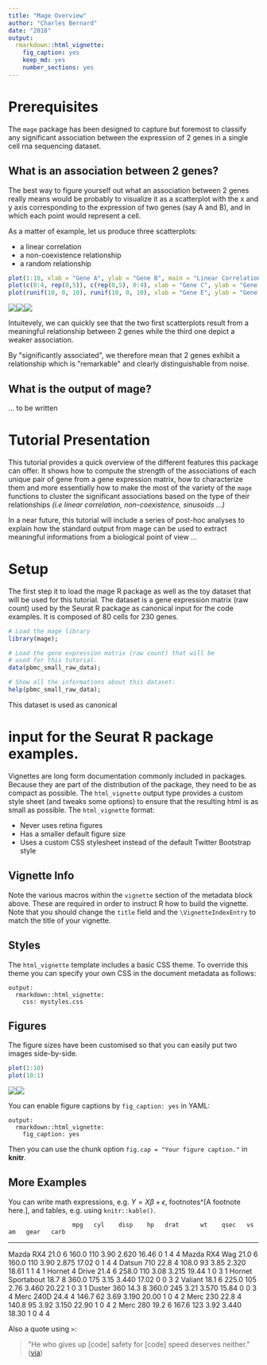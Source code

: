 ```yaml
---
title: "Mage Overview"
author: "Charles Bernard"
date: "2018"
output: 
  rmarkdown::html_vignette:
    fig_caption: yes
    keep_md: yes
    number_sections: yes
---
```




# Prerequisites

The `mage` package has been designed to capture but foremost to classify any significant association 
between the expression of 2 genes in a single cell rna sequencing dataset.

## What is an association between 2 genes?

The best way to figure yourself out what an association between 2 genes really means would be probably to 
visualize it as a scatterplot with the x and y axis corresponding to the expression of two genes (say A and B),
and in which each point would represent a cell. 

As a matter of example, let us produce three scatterplots:

- a linear correlation
- a non-coexistence relationship
- a random relationship


```r
plot(1:10, xlab = "Gene A", ylab = "Gene B", main = "Linear Correlation");
plot(c(0:4, rep(0,5)), c(rep(0,5), 0:4), xlab = "Gene C", ylab = "Gene D", main = "Non-Coexistence");
plot(runif(10, 0, 10), runif(10, 0, 10), xlab = "Gene E", ylab = "Gene F", main = "Random");
```

![](mage-overview_files/figure-html/three_scatterplots-1.png)![](mage-overview_files/figure-html/three_scatterplots-2.png)![](mage-overview_files/figure-html/three_scatterplots-3.png)

Intuitevely, we can quickly see that the two first scatterplots result from a meaningful relationship 
between 2 genes while the third one depict a weaker association.

By "significantly associated", we therefore mean that 2 genes exhibit a relationship which is "remarkable" 
and clearly distinguishable from noise. 

## What is the output of mage?

... to be written

# Tutorial Presentation

This tutorial provides a quick overview of the different features this package can offer. 
It shows how to compute the strength of the associations of each unique pair of gene from a gene 
expression matrix, how to characterize them and more essentially how to make the most of the variety 
of the `mage` functions to cluster the significant associations based on the type of their 
relationships *(i.e linear correlation, non-coexistence, sinusoids ...)*

In a near future, this tutorial will include a series of post-hoc analyses to explain how the standard
output from mage can be used to extract meaningful informations from a biological point of view ...

# Setup

The first step it to load the mage R package as well as the toy dataset that will be used for this tutorial.
The dataset is a gene expression matrix (raw count) used by the Seurat R package as canonical input for
the code examples. It is composed of 80 cells for 230 genes. 


```r
# Load the mage library
library(mage);

# Load the gene expression matrix (raw count) that will be
# used for this tutorial. 
data(pbmc_small_raw_data);

# Show all the informations about this dataset:
help(pbmc_small_raw_data);
```

This dataset is used as canonical
# input for the Seurat R package examples.


Vignettes are long form documentation commonly included in packages. Because they are part of the distribution of the package, they need to be as compact as possible. The `html_vignette` output type provides a custom style sheet (and tweaks some options) to ensure that the resulting html is as small as possible. The `html_vignette` format:

- Never uses retina figures
- Has a smaller default figure size
- Uses a custom CSS stylesheet instead of the default Twitter Bootstrap style

## Vignette Info

Note the various macros within the `vignette` section of the metadata block above. These are required in order to instruct R how to build the vignette. Note that you should change the `title` field and the `\VignetteIndexEntry` to match the title of your vignette.

## Styles

The `html_vignette` template includes a basic CSS theme. To override this theme you can specify your own CSS in the document metadata as follows:

    output: 
      rmarkdown::html_vignette:
        css: mystyles.css

## Figures

The figure sizes have been customised so that you can easily put two images side-by-side. 


```r
plot(1:10)
plot(10:1)
```

![](mage-overview_files/figure-html/unnamed-chunk-1-1.png)![](mage-overview_files/figure-html/unnamed-chunk-1-2.png)

You can enable figure captions by `fig_caption: yes` in YAML:

    output:
      rmarkdown::html_vignette:
        fig_caption: yes

Then you can use the chunk option `fig.cap = "Your figure caption."` in **knitr**.

## More Examples

You can write math expressions, e.g. $Y = X\beta + \epsilon$, footnotes^[A footnote here.], and tables, e.g. using `knitr::kable()`.


                      mpg   cyl    disp    hp   drat      wt    qsec   vs   am   gear   carb
------------------  -----  ----  ------  ----  -----  ------  ------  ---  ---  -----  -----
Mazda RX4            21.0     6   160.0   110   3.90   2.620   16.46    0    1      4      4
Mazda RX4 Wag        21.0     6   160.0   110   3.90   2.875   17.02    0    1      4      4
Datsun 710           22.8     4   108.0    93   3.85   2.320   18.61    1    1      4      1
Hornet 4 Drive       21.4     6   258.0   110   3.08   3.215   19.44    1    0      3      1
Hornet Sportabout    18.7     8   360.0   175   3.15   3.440   17.02    0    0      3      2
Valiant              18.1     6   225.0   105   2.76   3.460   20.22    1    0      3      1
Duster 360           14.3     8   360.0   245   3.21   3.570   15.84    0    0      3      4
Merc 240D            24.4     4   146.7    62   3.69   3.190   20.00    1    0      4      2
Merc 230             22.8     4   140.8    95   3.92   3.150   22.90    1    0      4      2
Merc 280             19.2     6   167.6   123   3.92   3.440   18.30    1    0      4      4

Also a quote using `>`:

> "He who gives up [code] safety for [code] speed deserves neither."
([via](https://twitter.com/hadleywickham/status/504368538874703872))
